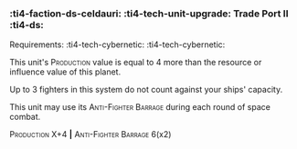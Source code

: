 ### :ti4-faction-ds-celdauri: :ti4-tech-unit-upgrade: **Trade Port II** :ti4-ds:

Requirements: :ti4-tech-cybernetic: :ti4-tech-cybernetic:

This unit's <span style="font-variant:small-caps;">Production</span> value is equal to 4 more than the resource or influence value of this planet.

Up to 3 fighters in this system do not count against your ships' capacity.

This unit may use its <span style="font-variant:small-caps;">Anti-Fighter Barrage</span> during each round of space combat.

<span style="font-variant:small-caps;">Production</span> X+4 __|__ <span style="font-variant:small-caps;">Anti-Fighter Barrage</span> 6(x2)
